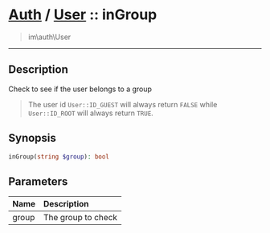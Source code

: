 # [Auth](auth.md) / [User](auth-User.md) :: inGroup
 > im\auth\User
____

## Description
Check to see if the user belongs to a group

 > The user id `User::ID_GUEST` will always return `FALSE` while `User::ID_ROOT` will always return `TRUE`.  

## Synopsis
```php
inGroup(string $group): bool
```

## Parameters
| Name | Description |
| :--- | :---------- |
| group | The group to check |
